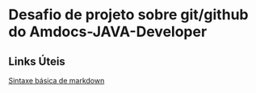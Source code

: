 # Desafio de projeto sobre git/github do Amdocs-JAVA-Developer

## Links Úteis

[Sintaxe básica de markdown](https://www.markdownguide.org/) 
